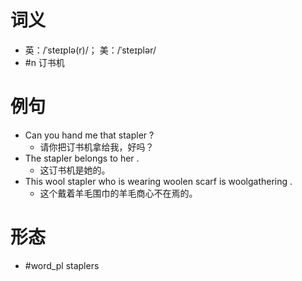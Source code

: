 # 词义
- 英：/ˈsteɪplə(r)/； 美：/ˈsteɪplər/
- #n 订书机
# 例句
- Can you hand me that stapler ?
	- 请你把订书机拿给我，好吗？
- The stapler belongs to her .
	- 这订书机是她的。
- This wool stapler who is wearing woolen scarf is woolgathering .
	- 这个戴着羊毛围巾的羊毛商心不在焉的。
# 形态
- #word_pl staplers
